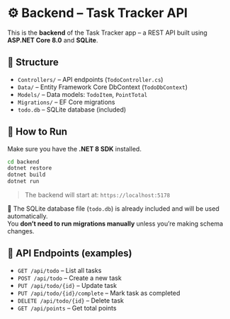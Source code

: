 # ⚙️ Backend – Task Tracker API

This is the **backend** of the Task Tracker app – a REST API built using **ASP.NET Core 8.0** and **SQLite**.

## 📂 Structure

- `Controllers/` – API endpoints (`TodoController.cs`)
- `Data/` – Entity Framework Core DbContext (`TodoDbContext`)
- `Models/` – Data models: `TodoItem`, `PointTotal`
- `Migrations/` – EF Core migrations
- `todo.db` – SQLite database (included)

## 🚀 How to Run

Make sure you have the **.NET 8 SDK** installed.

```bash
cd backend
dotnet restore
dotnet build
dotnet run
```

> The backend will start at: `https://localhost:5178`

📌 The SQLite database file (`todo.db`) is already included and will be used automatically.  
You **don’t need to run migrations manually** unless you’re making schema changes.

## 🔗 API Endpoints (examples)

- `GET /api/todo` – List all tasks
- `POST /api/todo` – Create a new task
- `PUT /api/todo/{id}` – Update task
- `PUT /api/todo/{id}/complete` – Mark task as completed
- `DELETE /api/todo/{id}` – Delete task
- `GET /api/points` – Get total points
